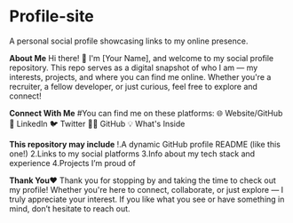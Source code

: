 # Profile-site
A personal social profile showcasing links to my online presence.

**About Me**
Hi there! 👋 I'm [Your Name], and welcome to my social profile repository. This repo serves as a digital snapshot of who I am — my interests, projects, and where you can find me online. Whether you're a recruiter, a fellow developer, or just curious, feel free to explore and connect!

**Connect With Me**
#You can find me on these platforms:
🌐 Website/GitHub
💼 LinkedIn
🐦 Twitter
🧑‍💻 GitHub
💡 What's Inside

**This repository may include**
!.A dynamic GitHub profile README (like this one!)
2.Links to my social platforms
3.Info about my tech stack and experience
4.Projects I’m proud of

**Thank You❤**
Thank you for stopping by and taking the time to check out my profile!
Whether you're here to connect, collaborate, or just explore — I truly appreciate your interest.
If you like what you see or have something in mind, don’t hesitate to reach out.
